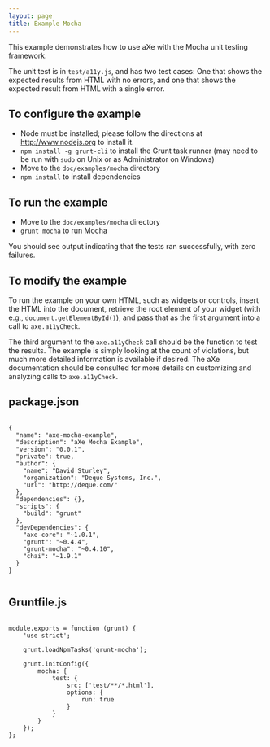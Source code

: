 ```yaml
---
layout: page
title: Example Mocha
---
```



This example demonstrates how to use aXe with the Mocha unit testing framework.

The unit test is in `test/a11y.js`, and has two test cases: One that shows the
expected results from HTML with no errors, and one that shows the expected
result from HTML with a single error.

## To configure the example ##

* Node must be installed; please follow the directions at http://www.nodejs.org
  to install it.
* `npm install -g grunt-cli` to install the Grunt task runner (may need to be
  run with `sudo` on Unix or as Administrator on Windows)
* Move to the `doc/examples/mocha` directory
* `npm install` to install dependencies

## To run the example ##

* Move to the `doc/examples/mocha` directory
* `grunt mocha` to run Mocha

You should see output indicating that the tests ran successfully, with zero
failures.

## To modify the example ##

To run the example on your own HTML, such as widgets or controls, insert the
HTML into the document, retrieve the root element of your widget (with e.g.,
`document.getElementById()`), and pass that as the first argument into a call
to `axe.a11yCheck`.  

The third argument to the `axe.a11yCheck` call should be the function to test
the results. The example is simply looking at the count of violations, but much
more detailed information is available if desired.  The aXe documentation
should be consulted for more details on customizing and
analyzing calls to `axe.a11yCheck`.


## package.json
<pre><code class="highlight language-javascript">
{
  "name": "axe-mocha-example",
  "description": "aXe Mocha Example",
  "version": "0.0.1",
  "private": true,
  "author": {
    "name": "David Sturley",
    "organization": "Deque Systems, Inc.",
    "url": "http://deque.com/"
  },
  "dependencies": {},
  "scripts": {
    "build": "grunt"
  },
  "devDependencies": {
    "axe-core": "~1.0.1",
    "grunt": "~0.4.4",
    "grunt-mocha": "~0.4.10",
    "chai": "~1.9.1"
  }
}

</code></pre>

## Gruntfile.js
<pre><code class="highlight language-javascript">
module.exports = function (grunt) {
	'use strict';

	grunt.loadNpmTasks('grunt-mocha');

	grunt.initConfig({
		mocha: {
			test: {
				src: ['test/**/*.html'],
				options: {
					run: true
				}
			}
		}
	});
};
</code></pre>

